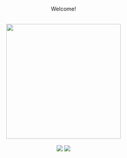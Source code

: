<div dir="auto" align = "center">

Welcome!

<br> 
    <a href="https://github.com/PedroTDrehmer ">
        <img src="https://github-readme-stats.vercel.app/api/top-langs/?username=PedroTDrehmer" style="max-width: 100%"; height="300em">
    </a>
</div>

<br>

<div align = "center">
  <a href="https://www.linkedin.com/in/pedrodrehmer/"><img src="https://img.shields.io/badge/LinkedIn-0077B5?style=for-the-badge&logo=linkedin&logoColor=white" target="_blank"></a>
  <a href = "mailto:pedrodrehmer@outlook.com"><img src="https://img.shields.io/badge/Microsoft_Outlook-0078D4?style=for-the-badge&logo=microsoft-outlook&logoColor=white" target="_blank"></a>
</div>

